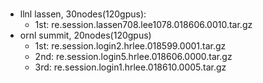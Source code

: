 #

- llnl lassen, 30nodes(120gpus): 
  - 1st: re.session.lassen708.lee1078.018606.0010.tar.gz
- ornl summit, 20nodes(120gpus)
  - 1st: re.session.login2.hrlee.018599.0001.tar.gz
  - 2nd: re.session.login5.hrlee.018606.0000.tar.gz
  - 3rd: re.session.login1.hrlee.018610.0005.tar.gz
